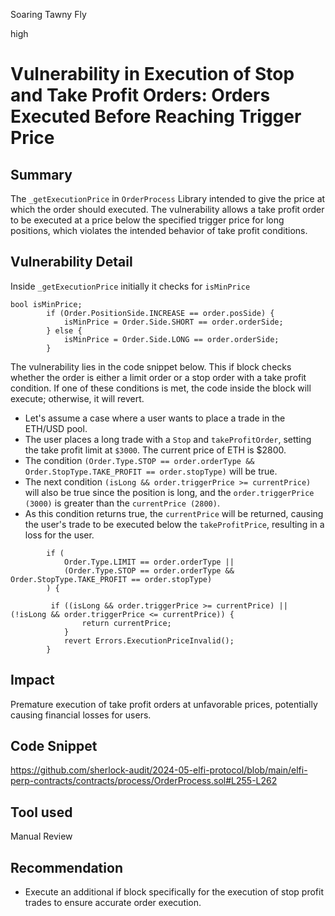 Soaring Tawny Fly

high

# Vulnerability in Execution of Stop and Take Profit Orders: Orders Executed Before Reaching Trigger Price

## Summary
 The `_getExecutionPrice` in `OrderProcess` Library intended to give the price at which the order should executed. The vulnerability allows a take profit order to be executed at a price below the specified trigger price for long positions, which violates the intended behavior of take profit conditions.

## Vulnerability Detail
Inside `_getExecutionPrice` initially it checks for `isMinPrice`
```solidity
bool isMinPrice;
        if (Order.PositionSide.INCREASE == order.posSide) {
            isMinPrice = Order.Side.SHORT == order.orderSide;
        } else {
            isMinPrice = Order.Side.LONG == order.orderSide;
        }
```

The vulnerability lies in the code snippet below. This if block checks whether the order is either a limit order or a stop order with a take profit condition. If one of these conditions is met, the code inside the block will execute; otherwise, it will revert.

* Let's assume a case where a user wants to place a trade in the ETH/USD pool.
* The user places a long trade with a `Stop` and `takeProfitOrder`, setting the take profit limit at `$3000`. The current price of ETH is $2800.
* The condition `(Order.Type.STOP == order.orderType && Order.StopType.TAKE_PROFIT == order.stopType)` will be true.
* The next condition `(isLong && order.triggerPrice >= currentPrice)` will also be true since the position is long, and the `order.triggerPrice (3000)` is greater than the `currentPrice (2800)`.
* As this condition returns true, the `currentPrice` will be returned, causing the user's trade to be executed below the `takeProfitPrice`, resulting in a loss for the user.

```solidity 
        if (
            Order.Type.LIMIT == order.orderType ||
            (Order.Type.STOP == order.orderType && Order.StopType.TAKE_PROFIT == order.stopType)
        ) {
         
         if ((isLong && order.triggerPrice >= currentPrice) || (!isLong && order.triggerPrice <= currentPrice)) {
                return currentPrice;
            }
            revert Errors.ExecutionPriceInvalid();
        }
```
## Impact
Premature execution of take profit orders at unfavorable prices, potentially causing financial losses for users.
## Code Snippet
https://github.com/sherlock-audit/2024-05-elfi-protocol/blob/main/elfi-perp-contracts/contracts/process/OrderProcess.sol#L255-L262
## Tool used

Manual Review

## Recommendation
* Execute an additional if block specifically for the execution of stop profit trades to ensure accurate order execution.